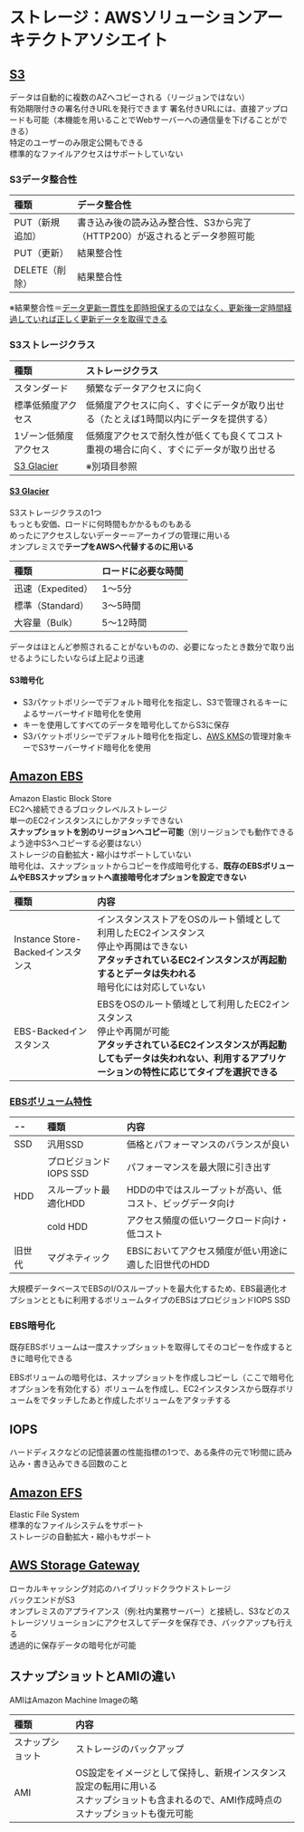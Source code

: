 # ストレージ：AWSソリューションアーキテクトアソシエイト

## [S3](https://aws.amazon.com/jp/s3/)

データは自動的に複数のAZへコピーされる（リージョンではない）  
有効期限付きの署名付きURLを発行できます
署名付きURLには、直接アップロードも可能（本機能を用いることでWebサーバーへの通信量を下げることができる）  
特定のユーザーのみ限定公開もできる  
標準的なファイルアクセスはサポートしていない  

### S3データ整合性

|種類|データ整合性|
|:---|:---|
|PUT（新規追加）|書き込み後の読み込み整合性、S3から完了（HTTP200）が返されるとデータ参照可能|
|PUT（更新）|結果整合性|
|DELETE（削除）|結果整合性|

※結果整合性＝[データ更新一貫性を即時担保するのではなく、更新後一定時間経過していれば正しく更新データを取得できる](https://shinkufencer.hateblo.jp/entry/2018/12/30/233000)

### S3ストレージクラス

|種類|ストレージクラス|
|:---|:---|
|スタンダード|頻繁なデータアクセスに向く|
|標準低頻度アクセス|低頻度アクセスに向く、すぐにデータが取り出せる（たとえば1時間以内にデータを提供する）|
|1ゾーン低頻度アクセス|低頻度アクセスで耐久性が低くても良くてコスト重視の場合に向く、すぐにデータが取り出せる|
|[S3 Glacier](https://aws.amazon.com/jp/glacier/)|※別項目参照|

#### [S3 Glacier](https://aws.amazon.com/jp/glacier/)

S3ストレージクラスの1つ  
もっとも安価、ロードに何時間もかかるものもある  
めったにアクセスしないデーター＝アーカイブの管理に用いる  
オンプレミスで**テープをAWSへ代替するのに用いる**  

|種類|ロードに必要な時間|
|:---|:---|
|迅速（Expedited）|1～5分|
|標準（Standard）|3～5時間|
|大容量（Bulk）|5～12時間|

データはほとんど参照されることがないものの、必要になったとき数分で取り出せるようにしたいならば上記より迅速  

#### S3暗号化

* S3パケットポリシーでデフォルト暗号化を指定し、S3で管理されるキーによるサーバーサイド暗号化を使用  
* キーを使用してすべてのデータを暗号化してからS3に保存  
* S3バケットポリシーでデフォルト暗号化を指定し、[AWS KMS](https://aws.amazon.com/jp/kms/)の管理対象キーでS3サーバーサイド暗号化を使用

## [Amazon EBS](https://aws.amazon.com/jp/ebs/)

Amazon Elastic Block Store  
EC2へ接続できるブロックレベルストレージ  
単一のEC2インスタンスにしかアタッチできない  
**スナップショットを別のリージョンへコピー可能**（別リージョンでも動作できるよう途中S3へコピーする必要はない）  
ストレージの自動拡大・縮小はサポートしていない  
暗号化は、スナップショットからコピーを作成暗号化する、**既存のEBSボリュームやEBSスナップショットへ直接暗号化オプションを設定できない**  

|種類|内容|
|:---|:---|
|Instance Store-Backedインスタンス|インスタンスストアをOSのルート領域として利用したEC2インスタンス<br>停止や再開はできない<br>**アタッチされているEC2インスタンスが再起動するとデータは失われる**<br>暗号化には対応していない|
|EBS-Backedインスタンス|EBSをOSのルート領域として利用したEC2インスタンス<br>停止や再開が可能<br>**アタッチされているEC2インスタンスが再起動してもデータは失われない、利用するアプリケーションの特性に応じてタイプを選択できる**|

### [EBSボリューム特性](https://docs.aws.amazon.com/ja_jp/AWSEC2/latest/UserGuide/EBSVolumeTypes.html)

|--|種類|内容|
|:---|:---|:---|
|SSD|汎用SSD|価格とパフォーマンスのバランスが良い|
||プロビジョンドIOPS SSD|パフォーマンスを最大限に引き出す|
|HDD|スループット最適化HDD|HDDの中ではスループットが高い、低コスト、ビッグデータ向け|
||cold HDD|アクセス頻度の低いワークロード向け・低コスト|
|旧世代|マグネティック|EBSにおいてアクセス頻度が低い用途に適した旧世代のHDD|

大規模データベースでEBSのI/Oスループットを最大化するため、EBS最適化オプションとともに利用するボリュームタイプのEBSはプロビジョンドIOPS SSD  

### EBS暗号化

既存EBSボリュームは一度スナップショットを取得してそのコピーを作成するときに暗号化できる  

EBSボリュームの暗号化は、スナップショットを作成しコピーし（ここで暗号化オプションを有効化する）ボリュームを作成し、EC2インスタンスから既存ボリュームをでタッチしたあと作成したボリュームをアタッチする  

## IOPS

ハードディスクなどの記憶装置の性能指標の1つで、ある条件の元で1秒間に読み込み・書き込みできる回数のこと  

## [Amazon EFS](https://aws.amazon.com/jp/efs/)

Elastic File System  
標準的なファイルシステムをサポート  
ストレージの自動拡大・縮小もサポート  

## [AWS Storage Gateway](https://aws.amazon.com/jp/storagegateway/)

ローカルキャッシング対応のハイブリッドクラウドストレージ  
バックエンドがS3  
オンプレミスのアプライアンス（例:社内業務サーバー）と接続し、S3などのストレージソリューションにアクセスしてデータを保存でき、バックアップも行える  
透過的に保存データの暗号化が可能  

## スナップショットとAMIの違い

AMIはAmazon Machine Imageの略

|種類|内容|
|:---|:---|
|スナップショット|ストレージのバックアップ|
|AMI|OS設定をイメージとして保持し、新規インスタンス設定の転用に用いる<br>スナップショットも含まれるので、AMI作成時点のスナップショットも復元可能|
